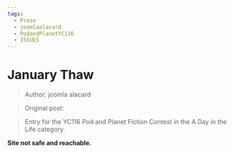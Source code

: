 ```yaml
---
tags:
  - Prose
  - joomlaalacard
  - PodandPlanetYC116
  - ISSUES
---
```


# January Thaw

> Author: joomla alacard

> Original post: 

> Entry for the YC116 Pod and Planet Fiction Contest in the A Day in the Life category.

**Site not safe and reachable.**